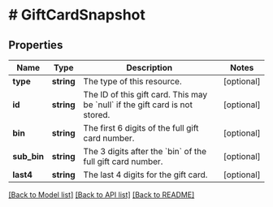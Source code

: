 # # GiftCardSnapshot

## Properties

Name | Type | Description | Notes
------------ | ------------- | ------------- | -------------
**type** | **string** | The type of this resource. | [optional]
**id** | **string** | The ID of this gift card. This may be &#x60;null&#x60; if the gift card is not stored. | [optional]
**bin** | **string** | The first 6 digits of the full gift card number. | [optional]
**sub_bin** | **string** | The 3 digits after the &#x60;bin&#x60; of the full gift card number. | [optional]
**last4** | **string** | The last 4 digits for the gift card. | [optional]

[[Back to Model list]](../../README.md#models) [[Back to API list]](../../README.md#endpoints) [[Back to README]](../../README.md)
